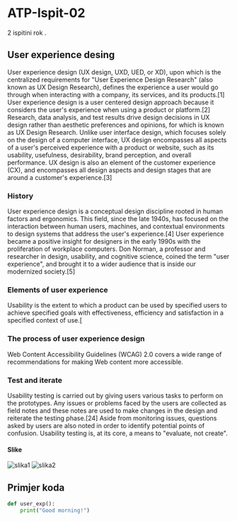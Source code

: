 # ATP-Ispit-02
2 ispitini rok .

## User experience desing
User experience design (UX design, UXD, UED, or XD), upon which is the centralized requirements for "User Experience Design Research" (also known as UX Design Research), defines the experience a user would go through when interacting with a company, its services, and its products.[1] User experience design is a user centered design approach because it considers the user's experience when using a product or platform.[2] Research, data analysis, and test results drive design decisions in UX design rather than aesthetic preferences and opinions, for which is known as UX Design Research. Unlike user interface design, which focuses solely on the design of a computer interface, UX design encompasses all aspects of a user's perceived experience with a product or website, such as its usability, usefulness, desirability, brand perception, and overall performance. UX design is also an element of the customer experience (CX), and encompasses all design aspects and design stages that are around a customer's experience.[3]
### History
User experience design is a conceptual design discipline rooted in human factors and ergonomics. This field, since the late 1940s, has focused on the interaction between human users, machines, and contextual environments to design systems that address the user's experience.[4] User experience became a positive insight for designers in the early 1990s with the proliferation of workplace computers. Don Norman, a professor and researcher in design, usability, and cognitive science, coined the term "user experience", and brought it to a wider audience that is inside our modernized society.[5]

### Elements of user experience
Usability is the extent to which a product can be used by specified users to achieve specified goals with effectiveness, efficiency and satisfaction in a specified context of use.[
### The process of user experience design
Web Content Accessibility Guidelines (WCAG) 2.0 covers a wide range of recommendations for making Web content more accessible. 

### Test and iterate
Usability testing is carried out by giving users various tasks to perform on the prototypes. Any issues or problems faced by the users are collected as field notes and these notes are used to make changes in the design and reiterate the testing phase.[24] Aside from monitoring issues, questions asked by users are also noted in order to identify potential points of confusion. Usability testing is, at its core, a means to "evaluate, not create".

#### Slike

![slika1](https://images.pexels.com/photos/30524548/pexels-photo-30524548/free-photo-of-vintage-carousel-at-night-with-illuminated-horses.jpeg?auto=compress&cs=tinysrgb&w=1260&h=750&dpr=1) 
![slika2](https://images.pexels.com/photos/30252650/pexels-photo-30252650/free-photo-of-historic-viennese-architecture-in-vienna.jpeg?auto=compress&cs=tinysrgb&w=1260&h=750&dpr=1)

## Primjer koda

```python
def user_exp():
    print("Good morning!")
